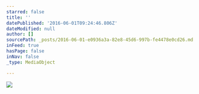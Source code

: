 ```yaml
---
starred: false
title: ''
datePublished: '2016-06-01T09:24:46.806Z'
dateModified: null
author: []
sourcePath: _posts/2016-06-01-e0936a3a-82e8-45d6-997b-fe4478e0cd26.md
inFeed: true
hasPage: false
inNav: false
_type: MediaObject

---
```

![](https://the-grid-user-content.s3-us-west-2.amazonaws.com/32577ecb-52aa-47b1-b107-b0275663ab65.jpg)